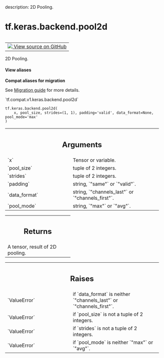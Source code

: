 description: 2D Pooling.

<div itemscope itemtype="http://developers.google.com/ReferenceObject">
<meta itemprop="name" content="tf.keras.backend.pool2d" />
<meta itemprop="path" content="Stable" />
</div>

# tf.keras.backend.pool2d

<!-- Insert buttons and diff -->

<table class="tfo-notebook-buttons tfo-api nocontent" align="left">
<td>
  <a target="_blank" href="https://github.com/tensorflow/tensorflow/blob/r2.2/tensorflow/python/keras/backend.py#L5328-L5384">
    <img src="https://www.tensorflow.org/images/GitHub-Mark-32px.png" />
    View source on GitHub
  </a>
</td>
</table>



2D Pooling.

<section class="expandable">
  <h4 class="showalways">View aliases</h4>
  <p>
<b>Compat aliases for migration</b>
<p>See
<a href="https://www.tensorflow.org/guide/migrate">Migration guide</a> for
more details.</p>
<p>`tf.compat.v1.keras.backend.pool2d`</p>
</p>
</section>

<pre class="devsite-click-to-copy prettyprint lang-py tfo-signature-link">
<code>tf.keras.backend.pool2d(
    x, pool_size, strides=(1, 1), padding='valid', data_format=None, pool_mode='max'
)
</code></pre>



<!-- Placeholder for "Used in" -->


<!-- Tabular view -->
 <table class="responsive fixed orange">
<colgroup><col width="214px"><col></colgroup>
<tr><th colspan="2"><h2 class="add-link">Arguments</h2></th></tr>

<tr>
<td>
`x`
</td>
<td>
Tensor or variable.
</td>
</tr><tr>
<td>
`pool_size`
</td>
<td>
tuple of 2 integers.
</td>
</tr><tr>
<td>
`strides`
</td>
<td>
tuple of 2 integers.
</td>
</tr><tr>
<td>
`padding`
</td>
<td>
string, `"same"` or `"valid"`.
</td>
</tr><tr>
<td>
`data_format`
</td>
<td>
string, `"channels_last"` or `"channels_first"`.
</td>
</tr><tr>
<td>
`pool_mode`
</td>
<td>
string, `"max"` or `"avg"`.
</td>
</tr>
</table>



<!-- Tabular view -->
 <table class="responsive fixed orange">
<colgroup><col width="214px"><col></colgroup>
<tr><th colspan="2"><h2 class="add-link">Returns</h2></th></tr>
<tr class="alt">
<td colspan="2">
A tensor, result of 2D pooling.
</td>
</tr>

</table>



<!-- Tabular view -->
 <table class="responsive fixed orange">
<colgroup><col width="214px"><col></colgroup>
<tr><th colspan="2"><h2 class="add-link">Raises</h2></th></tr>

<tr>
<td>
`ValueError`
</td>
<td>
if `data_format` is neither `"channels_last"` or
`"channels_first"`.
</td>
</tr><tr>
<td>
`ValueError`
</td>
<td>
if `pool_size` is not a tuple of 2 integers.
</td>
</tr><tr>
<td>
`ValueError`
</td>
<td>
if `strides` is not a tuple of 2 integers.
</td>
</tr><tr>
<td>
`ValueError`
</td>
<td>
if `pool_mode` is neither `"max"` or `"avg"`.
</td>
</tr>
</table>

